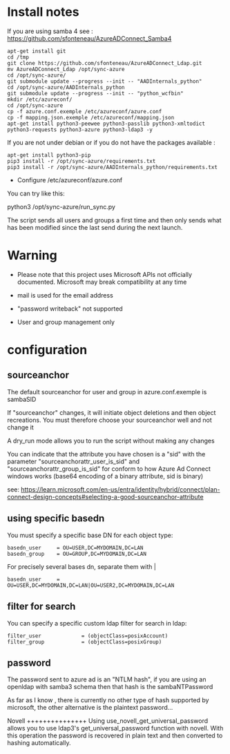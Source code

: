Install notes
==============

If you are using samba 4 see : https://github.com/sfonteneau/AzureADConnect_Samba4

```
apt-get install git
cd /tmp
git clone https://github.com/sfonteneau/AzureADConnect_Ldap.git
mv AzureADConnect_Ldap /opt/sync-azure
cd /opt/sync-azure/
git submodule update --progress --init -- "AADInternals_python"
cd /opt/sync-azure/AADInternals_python
git submodule update --progress --init -- "python_wcfbin"
mkdir /etc/azureconf/
cd /opt/sync-azure
cp -f azure.conf.exemple /etc/azureconf/azure.conf
cp -f mapping.json.exemple /etc/azureconf/mapping.json
apt-get install python3-peewee python3-passlib python3-xmltodict python3-requests python3-azure python3-ldap3 -y
```


If you are not under debian or if you do not have the packages available :

```
apt-get install python3-pip
pip3 install -r /opt/sync-azure/requirements.txt
pip3 install -r /opt/sync-azure/AADInternals_python/requirements.txt
```

 - Configure /etc/azureconf/azure.conf
   
You can try like this:

python3 /opt/sync-azure/run_sync.py

The script sends all users and groups a first time and then only sends what has been modified since the last send during the next launch.

Warning
========

* Please note that this project uses Microsoft APIs not officially documented. Microsoft may break compatibility at any time

* mail is used for the email address

* "password writeback" not supported

* User and group management only




configuration
========================

sourceanchor
-----------------------------

The default sourceanchor for user and group in azure.conf.exemple is sambaSID

If "sourceanchor" changes, it will initiate object deletions and then object recreations. You must therefore choose your sourceanchor well and not change it

A dry_run mode allows you to run the script without making any changes

You can indicate that the attribute you have chosen is a "sid" with the parameter "sourceanchorattr_user_is_sid" and "sourceanchorattr_group_is_sid" for conform to how Azure Ad Connect windows works (base64 encoding of a binary attribute, sid is binary)

see: https://learn.microsoft.com/en-us/entra/identity/hybrid/connect/plan-connect-design-concepts#selecting-a-good-sourceanchor-attribute

using specific basedn
-----------------------------

You must specify a specific base DN for each object type:

```
basedn_user     = OU=USER,DC=MYDOMAIN,DC=LAN
basedn_group    = OU=GROUP,DC=MYDOMAIN,DC=LAN
```

For precisely several bases dn, separate them with | 

```
basedn_user     = OU=USER,DC=MYDOMAIN,DC=LAN|OU=USER2,DC=MYDOMAIN,DC=LAN
```

filter for search
-----------------------------

You can specify a specific custom ldap filter for search in ldap:

```
filter_user             = (objectClass=posixAccount)
filter_group            = (objectClass=posixGroup)
```


password
-------------------------------------

The password sent to azure ad is an "NTLM hash", if you are using an openldap with samba3 schema then that hash is the sambaNTPassword

As far as I know , there is currently no other type of hash supported by microsoft, the other alternative is the plaintext password...

Novell
+++++++++++++++
Using use_novell_get_universal_password allows you to use ldap3's get_universal_password function with novell. With this operation the password is recovered in plain text and then converted to hashing automatically.
